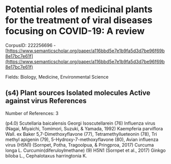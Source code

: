 # Potential roles of medicinal plants for the treatment of viral diseases focusing on COVID-19: A review

CorpusID: 222256696 - [https://www.semanticscholar.org/paper/a116bbd5e7e1b9fa5d3d7be96f69b8e17bc7e61f](https://www.semanticscholar.org/paper/a116bbd5e7e1b9fa5d3d7be96f69b8e17bc7e61f)

Fields: Biology, Medicine, Environmental Science

## (s4) Plant sources Isolated molecules Active against virus References
Number of References: 3

(p4.0) Scutellaria baicalensis Georgi Isoscutellarein (76) Influenza virus (Nagai, Miyaichi, Tomimori, Suzuki, & Yamada, 1992) Kaempferia parviflora Wall. ex Baker 5,7-Dimethoxyflavone (77), Tetramethyllueteonin (78), Tri methyl apigenin (79), 5-Hydroxy-7-methoxyflavone (80), Avian influenza virus (H5N1) (Sornpet, Potha, Tragoolpua, & Pringproa, 2017) Curcuma longa L. Curcumin(diferuloylmethane) (9) H5N1 (Sornpet et al., 2017) Ginkgo biloba L., Cephalotaxus harringtonia K.
